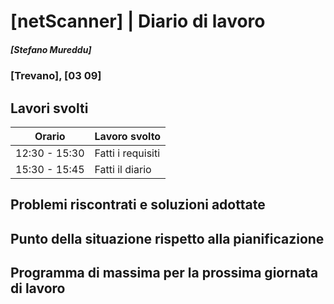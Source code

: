 # [netScanner] | Diario di lavoro
##### [Stefano Mureddu]
### [Trevano], [03 09]

## Lavori svolti


|Orario        |Lavoro svolto                 |
|--------------|------------------------------|
|12:30 - 15:30 |Fatti i requisiti             |
|15:30 - 15:45 |Fatti il diario               |

##  Problemi riscontrati e soluzioni adottate


##  Punto della situazione rispetto alla pianificazione


## Programma di massima per la prossima giornata di lavoro
